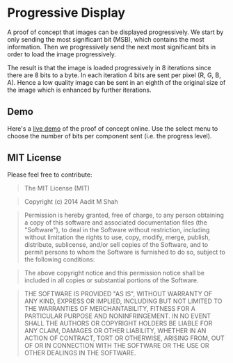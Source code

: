 # Progressive Display #

A proof of concept that images can be displayed progressively. We start by only sending the most significant bit (MSB), which contains the most information. Then we progressively send the next most significant bits in order to load the image progressively.

The result is that the image is loaded progressively in 8 iterations since there are 8 bits to a byte. In each iteration 4 bits are sent per pixel (R, G, B, A). Hence a low quality image can be sent in an eighth of the original size of the image which is enhanced by further iterations.

## Demo ##

Here's a [live demo](http://aaditmshah.github.io/progressive-display/ "Progressive Display") of the proof of concept online. Use the select menu to choose the number of bits per component sent (i.e. the progress level).

## MIT License ##

Please feel free to contribute:

> The MIT License (MIT)

> Copyright (c) 2014 Aadit M Shah

> Permission is hereby granted, free of charge, to any person obtaining a copy
> of this software and associated documentation files (the "Software"), to deal
> in the Software without restriction, including without limitation the rights
> to use, copy, modify, merge, publish, distribute, sublicense, and/or sell
> copies of the Software, and to permit persons to whom the Software is
> furnished to do so, subject to the following conditions:

> The above copyright notice and this permission notice shall be included in
> all copies or substantial portions of the Software.

> THE SOFTWARE IS PROVIDED "AS IS", WITHOUT WARRANTY OF ANY KIND, EXPRESS OR
> IMPLIED, INCLUDING BUT NOT LIMITED TO THE WARRANTIES OF MERCHANTABILITY,
> FITNESS FOR A PARTICULAR PURPOSE AND NONINFRINGEMENT. IN NO EVENT SHALL THE
> AUTHORS OR COPYRIGHT HOLDERS BE LIABLE FOR ANY CLAIM, DAMAGES OR OTHER
> LIABILITY, WHETHER IN AN ACTION OF CONTRACT, TORT OR OTHERWISE, ARISING FROM,
> OUT OF OR IN CONNECTION WITH THE SOFTWARE OR THE USE OR OTHER DEALINGS IN
> THE SOFTWARE.